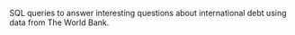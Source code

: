 SQL queries to answer interesting questions about international debt using data from The World Bank.
